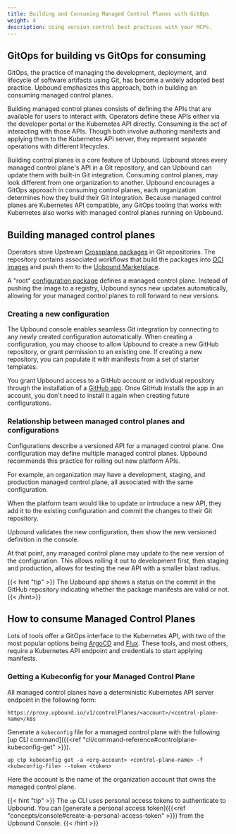 ```yaml
---
title: Building and Consuming Managed Control Planes with GitOps
weight: 4
description: Using version control best practices with your MCPs.
---
```


## GitOps for building vs GitOps for consuming

GitOps, the practice of managing the development, deployment, and lifecycle of
software artifacts using Git, has become a widely adopted best practice. Upbound
emphasizes this approach, both in building an consuming managed control planes.

Building managed control planes consists of defining the APIs that are available
for users to interact with. Operators define these APIs either via the developer portal or the Kubernetes
API directly. Consuming is the act of interacting with those APIs. Though both
involve authoring manifests and applying them to the Kubernetes API server, they
represent separate operations with different lifecycles.

Building control planes is a core feature of Upbound. Upbound stores every managed control plane's API in a Git repository,
and can Upbound can update them with built-in Git integration. Consuming control
planes, may look different from one organization to another.
Upbound encourages a GitOps approach in consuming control planes, each
organization determines how they build their Git integration.
Because managed control planes are Kubernetes API compatible, any GitOps tooling
that works with Kubernetes also works with managed control planes running on
Upbound.

## Building managed control planes

Operators store Upstream [Crossplane packages](https://docs.crossplane.io/latest/concepts/packages/) 
in Git repositories. The repository contains associated
workflows that build the packages into [OCI images](https://github.com/opencontainers/image-spec/blob/main/spec.md) and push
them to the [Upbound Marketplace](https://marketplace.upbound.io/). 

A "root" [configuration package](https://docs.crossplane.io/latest/concepts/packages/#configuration-packages) 
defines a managed control plane.
Instead of pushing the image to a registry, Upbound syncs new updates
automatically, allowing for your managed control planes to roll forward
to new versions.

### Creating a new configuration

The Upbound console enables seamless Git integration by connecting to any newly
created configuration automatically. When creating a configuration, you may
choose to allow Upbound to create a new GitHub repository, or grant permission
to an existing one. If creating a new repository, you can
populate it with manifests from a set of starter templates.

You grant Upbound access to a GitHub account or individual repository through
the installation of a [GitHub app](https://docs.github.com/en/apps/creating-github-apps/creating-github-apps/about-apps).
Once GitHub installs the app in an account, you don't need to install it again when
creating future configurations.

### Relationship between managed control planes and configurations

Configurations describe a versioned API for a managed control plane. 
One configuration may define multiple managed control planes. Upbound recommends 
this practice for rolling out new platform APIs.

For example, an organization may have a development, staging, and production
managed control plane, all associated with the same configuration. 
<!-- vale gitlab.SentenceLength = NO -->
When the platform team would like to update or introduce a new API, they
add it to the existing configuration and commit the changes to their Git repository. 
<!-- vale gitlab.SentenceLength = YES -->
Upbound validates the new configuration, then
show the new versioned definition in the console. 

At that point, any managed control plane may update to the new version of the configuration. This allows 
rolling it out to development first, then staging and production, allows for
testing the new API with a smaller blast radius.

{{< hint "tip" >}}
The Upbound app shows a status on the commit in the GitHub
repository indicating whether the package manifests are valid or not.
{{< /hint>}}

## How to consume Managed Control Planes

Lots of tools offer a GitOps interface to the Kubernetes API, with
two of the most popular options being [ArgoCD](https://argoproj.github.io/cd/)
and [Flux](https://fluxcd.io/). These tools, and most others, require a
Kubernetes API endpoint and credentials to start applying manifests.

### Getting a Kubeconfig for your Managed Control Plane

All managed control planes have a deterministic Kubernetes API server endpoint
in the following form:


`https://proxy.upbound.io/v1/controlPlanes/<account>/<control-plane-name>/k8s`

Generate a `kubeconfig` file for a managed control plane
with the following [up CLI command]({{<ref "cli/command-reference#controlplane-kubeconfig-get" >}}).

```shell
up ctp kubeconfig get -a <org-account> <control-plane-name> -f <kubeconfig-file> --token <token>
```

Here the account is the name of the organization account that owns the managed control plane.

{{< hint "tip" >}}
The `up` CLI uses personal access tokens to authenticate to Upbound. You can [generate a personal access token]({{<ref "concepts/console#create-a-personal-access-token" >}}) from the Upbound Console.
{{< /hint >}}